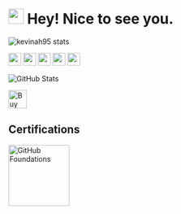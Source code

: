 <h1><img src="https://emojis.slackmojis.com/emojis/images/1531849430/4246/blob-sunglasses.gif?1531849430" width="30"/> Hey! Nice to see you.</h1>

![kevinah95 stats](http://github-profile-summary-cards.vercel.app/api/cards/profile-details?username=kevinah95&theme=radical)

<p><a href="https://www.twitter.com/kevinah95"><img src="https://img.shields.io/badge/twitter-%231DA1F2.svg?&style=for-the-badge&logo=twitter&logoColor=white" height=25></a> <a href="https://www.linkedin.com/in/kevinah95"><img src="https://img.shields.io/badge/linkedin-%230077B5.svg?&style=for-the-badge&logo=linkedin&logoColor=white" height=25></a> <a href="https://www.youtube.com/@kevinah95"><img src="https://img.shields.io/badge/youtube-%2312100E.svg?&style=for-the-badge&logo=youtube&logoColor=red" height=25></a> <a href="https://medium.com/@kevinah95"><img src="https://img.shields.io/badge/medium-%2312100E.svg?&style=for-the-badge&logo=medium&logoColor=white" height=25></a> <a href="https://dev.to/kevinah95"><img src="https://img.shields.io/badge/DEV.TO-%230A0A0A.svg?&style=for-the-badge&logo=dev-dot-to&logoColor=white" height=25></a></p>

<p><img src="https://github-readme-stats.vercel.app/api?username=kevinah95&show_icons=true&theme=radical" alt="GitHub Stats"></p>

<a href='https://ko-fi.com/kevinah95' target='_blank'><img height='36' style='border:0px;height:36px;' src='https://storage.ko-fi.com/cdn/kofi1.png?v=3' border='0' alt='Buy Me a Coffee at ko-fi.com' /></a>

## Certifications

<a href='https://www.credly.com/badges/b96127ad-b61b-49a1-8208-204a15257c28/public_url' target='_blank'><img height='120' style='border:0px;height:120px;' src='https://images.credly.com/size/220x220/images/024d0122-724d-4c5a-bd83-cfe3c4b7a073/image.png' border='0' alt='GitHub Foundations' /></a>



<!-- 
Inspirations: 
- https://github.com/Mokkapps/mokkapps
- https://github.com/thmsgbrt/thmsgbrt
-->

